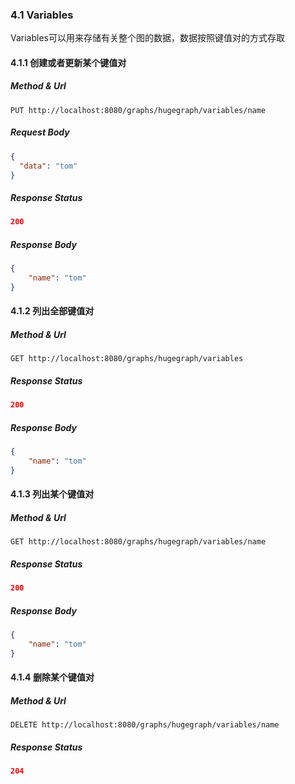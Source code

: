 ### 4.1 Variables

Variables可以用来存储有关整个图的数据，数据按照键值对的方式存取

#### 4.1.1 创建或者更新某个键值对

##### Method & Url

```
PUT http://localhost:8080/graphs/hugegraph/variables/name
```

##### Request Body

```json
{
  "data": "tom"
}
```

##### Response Status

```json
200
```

##### Response Body

```json
{
    "name": "tom"
}
```

#### 4.1.2 列出全部键值对

##### Method & Url

```
GET http://localhost:8080/graphs/hugegraph/variables
```

##### Response Status

```json
200
```

##### Response Body

```json
{
    "name": "tom"
}
```

#### 4.1.3 列出某个键值对

##### Method & Url

```
GET http://localhost:8080/graphs/hugegraph/variables/name
```

##### Response Status

```json
200
```

##### Response Body

```json
{
    "name": "tom"
}
```

#### 4.1.4 删除某个键值对

##### Method & Url

```
DELETE http://localhost:8080/graphs/hugegraph/variables/name
```

##### Response Status

```json
204
```